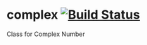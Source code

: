 # complex [![Build Status](https://travis-ci.org/ksorskiy/complex.svg?branch=master)](https://travis-ci.org/ksorskiy/complex)
Class for Complex Number
